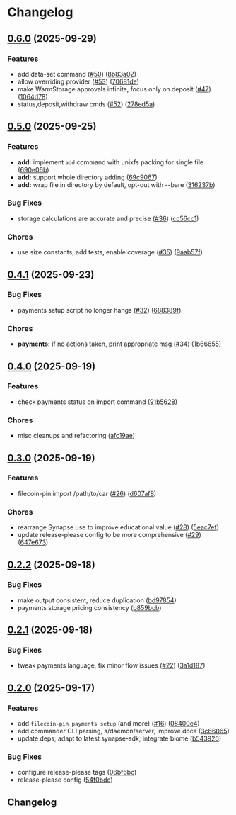 # Changelog

## [0.6.0](https://github.com/filecoin-project/filecoin-pin/compare/v0.5.0...v0.6.0) (2025-09-29)


### Features

* add data-set command ([#50](https://github.com/filecoin-project/filecoin-pin/issues/50)) ([8b83a02](https://github.com/filecoin-project/filecoin-pin/commit/8b83a022432f0fd2fc12a0117e565265273b2fbd))
* allow overriding provider ([#53](https://github.com/filecoin-project/filecoin-pin/issues/53)) ([70681de](https://github.com/filecoin-project/filecoin-pin/commit/70681de574e0ac4a4619efa499af81086ac2da6f))
* make WarmStorage approvals infinite, focus only on deposit ([#47](https://github.com/filecoin-project/filecoin-pin/issues/47)) ([1064d78](https://github.com/filecoin-project/filecoin-pin/commit/1064d78b86fa55a3d1b850a898703683a1172700))
* status,deposit,withdraw cmds ([#52](https://github.com/filecoin-project/filecoin-pin/issues/52)) ([278ed5a](https://github.com/filecoin-project/filecoin-pin/commit/278ed5a5ae54aa8cc068083e0a884fdebebf5fdf))

## [0.5.0](https://github.com/filecoin-project/filecoin-pin/compare/v0.4.1...v0.5.0) (2025-09-25)


### Features

* **add:** implement `add` command with unixfs packing for single file ([690e06b](https://github.com/filecoin-project/filecoin-pin/commit/690e06b5cc2a9d4334626aa0aff2c2c9dcfae3be))
* **add:** support whole directory adding ([69c9067](https://github.com/filecoin-project/filecoin-pin/commit/69c90672e8f18e1f4f8a61e0e65893144c228eac))
* **add:** wrap file in directory by default, opt-out with --bare ([316237b](https://github.com/filecoin-project/filecoin-pin/commit/316237bc4362f2afb14cdcd16f7283ee10a4e455))


### Bug Fixes

* storage calculations are accurate and precise ([#36](https://github.com/filecoin-project/filecoin-pin/issues/36)) ([cc56cc1](https://github.com/filecoin-project/filecoin-pin/commit/cc56cc1ab1cfbf039f2f323498a6230f5d0dc5f1))


### Chores

* use size constants, add tests, enable coverage ([#35](https://github.com/filecoin-project/filecoin-pin/issues/35)) ([9aab57f](https://github.com/filecoin-project/filecoin-pin/commit/9aab57fae4e17ab702c12079eca3d82a7307b5c4))

## [0.4.1](https://github.com/filecoin-project/filecoin-pin/compare/v0.4.0...v0.4.1) (2025-09-23)


### Bug Fixes

* payments setup script no longer hangs ([#32](https://github.com/filecoin-project/filecoin-pin/issues/32)) ([688389f](https://github.com/filecoin-project/filecoin-pin/commit/688389f5e57d68ed1f46dba37463343a7e1fde31))


### Chores

* **payments:** if no actions taken, print appropriate msg ([#34](https://github.com/filecoin-project/filecoin-pin/issues/34)) ([1b66655](https://github.com/filecoin-project/filecoin-pin/commit/1b6665513bddf354854581db0b67d8dcc1706380))

## [0.4.0](https://github.com/filecoin-project/filecoin-pin/compare/v0.3.0...v0.4.0) (2025-09-19)


### Features

* check payments status on import command ([91b5628](https://github.com/filecoin-project/filecoin-pin/commit/91b56284a25e186cf69d3c4e03fbd474073c95ba))


### Chores

* misc cleanups and refactoring ([afc19ae](https://github.com/filecoin-project/filecoin-pin/commit/afc19ae17f5b03e534ec5d747ba1212fba7e613e))

## [0.3.0](https://github.com/filecoin-project/filecoin-pin/compare/v0.2.2...v0.3.0) (2025-09-19)


### Features

* filecoin-pin import /path/to/car ([#26](https://github.com/filecoin-project/filecoin-pin/issues/26)) ([d607af8](https://github.com/filecoin-project/filecoin-pin/commit/d607af82eeae1c5940b17abfbc2b6ecb7f34ecc0))


### Chores

* rearrange Synapse use to improve educational value ([#28](https://github.com/filecoin-project/filecoin-pin/issues/28)) ([5eac7ef](https://github.com/filecoin-project/filecoin-pin/commit/5eac7ef00b8812b848f5358a9a147bce64b56c3f))
* update release-please config to be more comprehensive ([#29](https://github.com/filecoin-project/filecoin-pin/issues/29)) ([647e673](https://github.com/filecoin-project/filecoin-pin/commit/647e673b9113a9fe7c77ff0932c8db80aec40584))

## [0.2.2](https://github.com/filecoin-project/filecoin-pin/compare/v0.2.1...v0.2.2) (2025-09-18)


### Bug Fixes

* make output consistent, reduce duplication ([bd97854](https://github.com/filecoin-project/filecoin-pin/commit/bd97854f27132ed187a9f78eeb04c14ba662dd32))
* payments storage pricing consistency ([b859bcb](https://github.com/filecoin-project/filecoin-pin/commit/b859bcbc99cce48f5dc1b9f1c2dc8ca8691cda94))

## [0.2.1](https://github.com/filecoin-project/filecoin-pin/compare/v0.2.0...v0.2.1) (2025-09-18)


### Bug Fixes

* tweak payments language, fix minor flow issues ([#22](https://github.com/filecoin-project/filecoin-pin/issues/22)) ([3a1d187](https://github.com/filecoin-project/filecoin-pin/commit/3a1d187f2f8f848cbc52c2316deab4fa3641aead))

## [0.2.0](https://github.com/filecoin-project/filecoin-pin/compare/v0.1.0...v0.2.0) (2025-09-17)


### Features

* add `filecoin-pin payments setup` (and more) ([#16](https://github.com/filecoin-project/filecoin-pin/issues/16)) ([08400c4](https://github.com/filecoin-project/filecoin-pin/commit/08400c4835aa075b4e940dba9f7bd242dbe74479))
* add commander CLI parsing, s/daemon/server, improve docs ([3c66065](https://github.com/filecoin-project/filecoin-pin/commit/3c66065b7ca76e7c944ca2a22a17092b4d650b86))
* update deps; adapt to latest synapse-sdk; integrate biome ([b543926](https://github.com/filecoin-project/filecoin-pin/commit/b543926a47c92a43eabe724993036f81a7008c0f))


### Bug Fixes

* configure release-please tags ([06bf6bc](https://github.com/filecoin-project/filecoin-pin/commit/06bf6bc9589cf6d293ca7deeb9afc0ea7bbc72c4))
* release-please config ([54f0bdc](https://github.com/filecoin-project/filecoin-pin/commit/54f0bdce2b65d4153ca2e1d3a048849c190ee76e))

## Changelog

